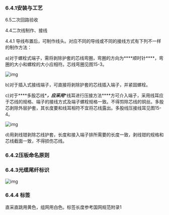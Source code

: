 ### **6.4.1安装与工艺**

6.5二次回路验收

4.4二次线制作、接线

4.4.1 导线布置后，可制作线头。对应不同的导线或不同的接线方式有下列不一样的制作方法：

a)对于螺栓式端子，需将剥除护套的芯线弯圈，弯圈的方向为***\*顺时针\****，弯圈的大小和螺栓的大小应相符。芯线弯圈见图15-3。

![img](file:///C:\Users\yuri\AppData\Local\Temp\ksohtml22920\wps146.jpg) 

b)对于插入式接线端子，可直接将剥除护套的芯线插入端子，并紧固螺栓。

c)对于***\*多股芯线\****，应采用***\*线耳进行压接方法\****方可介入端子，采用线耳应于芯线的规格、端子的接线方式及端子螺栓规格一致。不得剪除芯线的铜丝。多股芯剥除外层护套，其长度要和线耳相符不宜将芯线露出。多股线压接线耳见图15-4。

![img](file:///C:\Users\yuri\AppData\Local\Temp\ksohtml22920\wps147.jpg) 

d)用剥线钳剥除芯线护套，长度和接入端子排所需要的长度一致，剥线钳的规格和芯线截面一致，不得损伤芯线。

 

### **6.4.2压板命名原则**

 

### **6.4.3光缆尾纤标识**

![img](file:///C:\Users\yuri\AppData\Local\Temp\ksohtml22920\wps148.jpg) 

### **6.4.4 标签**

直采直跳用黄色，组网用白色。标签长度参考国网规范附录1